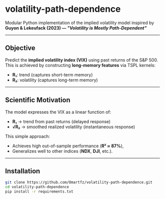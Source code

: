 # volatility-path-dependence

Modular Python implementation of the implied volatility model inspired by  
**Guyon & Lekeufack (2023) — _"Volatility is Mostly Path-Dependent"_**

---

##  Objective

Predict the **implied volatility index (VIX)** using past returns of the S&P 500.  
This is achieved by constructing **long-memory features** via TSPL kernels:

- **R₁**: trend (captures short-term memory)
- **R₂**: volatility (captures long-term memory)

---

## Scientific Motivation

The model expresses the VIX as a linear function of:

- **R₁** → trend from past returns (delayed response)
- **√R₂** → smoothed realized volatility (instantaneous response)

This simple approach:
- Achieves high out-of-sample performance (**R² ≈ 87%**),
- Generalizes well to other indices (**NDX**, **DJI**, etc.).

---


## Installation

```bash
git clone https://github.com/Omartfz/volatility-path-dependence.git
cd volatility-path-dependence
pip install -r requirements.txt
